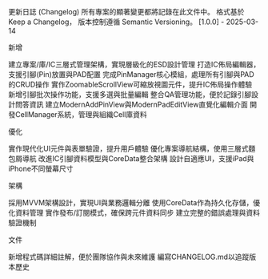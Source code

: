 更新日誌 (Changelog)
所有專案的顯著變更都將記錄在此文件中。
格式基於 Keep a Changelog，
版本控制遵循 Semantic Versioning。
[1.0.0] - 2025-03-14

新增

建立專案/庫/IC三層式管理架構，實現層級化的ESD設計管理
打造IC佈局編輯器，支援引腳(Pin)放置與PAD配置
完成PinManager核心模組，處理所有引腳與PAD的CRUD操作
實作ZoomableScrollView可縮放視圖元件，提升IC佈局操作體驗
新增引腳批次操作功能，支援多選與批量編輯
整合QA管理功能，便於記錄引腳設計問答資訊
建立ModernAddPinView與ModernPadEditView直覺化編輯介面
開發CellManager系統，管理與組織Cell庫資料

優化

實作現代化UI元件與表單驗證，提升用戶體驗
優化專案導航結構，使用三層式麵包屑導航
改進IC引腳資料模型與CoreData整合架構
設計自適應UI，支援iPad與iPhone不同螢幕尺寸

架構

採用MVVM架構設計，實現UI與業務邏輯分離
使用CoreData作為持久化存儲，優化資料管理
實作發布/訂閱模式，確保跨元件資料同步
建立完整的錯誤處理與資料驗證機制

文件

新增程式碼詳細註解，便於團隊協作與未來維護
編寫CHANGELOG.md以追蹤版本歷史



